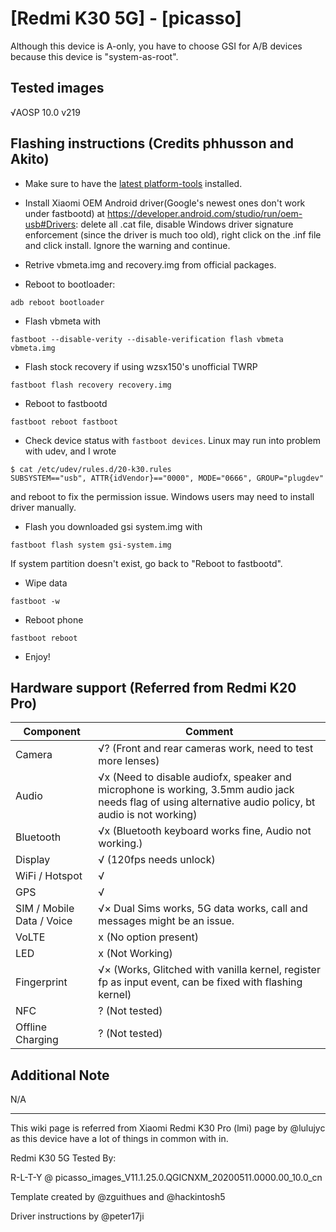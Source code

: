 # [Redmi K30 5G] - [picasso]

Although this device is A-only, you have to choose GSI for A/B devices because this device is "system-as-root". 

## Tested images
√AOSP 10.0 v219 

## Flashing instructions (Credits phhusson and Akito)

- Make sure to have the [latest platform-tools](https://developer.android.com/studio/run/win-usb) installed.

- Install Xiaomi OEM Android driver(Google's newest ones don't work under fastbootd) at https://developer.android.com/studio/run/oem-usb#Drivers: delete all .cat file, disable Windows driver signature enforcement (since the driver is much too old), right click on the .inf file and click install. Ignore the warning and continue.

- Retrive vbmeta.img and recovery.img from official packages.

- Reboot to bootloader:
```
adb reboot bootloader
```
- Flash vbmeta with 
```
fastboot --disable-verity --disable-verification flash vbmeta vbmeta.img
``` 
- Flash stock recovery if using wzsx150's unofficial TWRP
```
fastboot flash recovery recovery.img
```
- Reboot to fastbootd
```
fastboot reboot fastboot
```
- Check device status with `fastboot devices`. Linux may run into problem with udev, and I wrote 
```
$ cat /etc/udev/rules.d/20-k30.rules
SUBSYSTEM=="usb", ATTR{idVendor}=="0000", MODE="0666", GROUP="plugdev"
```
and reboot to fix the permission issue. Windows users may need to install driver manually.

- Flash you downloaded gsi system.img with
```
fastboot flash system gsi-system.img
```
If system partition doesn't exist, go back to "Reboot to fastbootd".
- Wipe data
```
fastboot -w
```
- Reboot phone
```
fastboot reboot
```
- Enjoy!
## Hardware support (Referred from Redmi K20 Pro)

| Component                 |      Comment                                              |
|---------------------------|-----------------------------------------------------------|
| Camera                    | √? (Front and rear cameras work, need to test more lenses) |
| Audio                     | √x (Need to disable audiofx, speaker and microphone is working,  3.5mm audio jack needs flag of using alternative audio policy, bt audio is not working) |
| Bluetooth                 | √x (Bluetooth keyboard works fine, Audio not working.) |
| Display                   | √ (120fps needs unlock) |
| WiFi / Hotspot            | √ |
| GPS                       | √ |
| SIM / Mobile Data / Voice | √× Dual Sims works, 5G data works, call and messages might be an issue. |
| VoLTE                     | x (No option present) |
| LED                       | x (Not Working) |
| Fingerprint               | √× (Works, Glitched with vanilla kernel, register fp as input event, can be fixed with flashing kernel) |
| NFC                       | ? (Not tested) |
| Offline Charging          | ? (Not tested)|

## Additional Note

N/A

---

This wiki page is referred from Xiaomi Redmi K30 Pro (lmi) page by @lulujyc as this device have a lot of things in common with in.

Redmi K30 5G Tested By: 

R-L-T-Y @ picasso_images_V11.1.25.0.QGICNXM_20200511.0000.00_10.0_cn

Template created by @zguithues and @hackintosh5

Driver instructions by @peter17ji